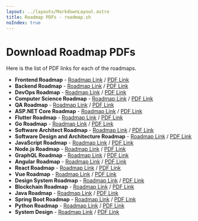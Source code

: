 ```yaml
---
layout: ../layouts/MarkdownLayout.astro
title: Roadmap PDFs - roadmap.sh
noIndex: true
---
```


# Download Roadmap PDFs

Here is the list of PDF links for each of the roadmaps.

* **Frontend Roadmap** - [Roadmap Link](https://roadmap.sh/frontend) / [PDF Link](https://roadmap.sh/pdfs/frontend.pdf)
* **Backend Roadmap** - [Roadmap Link](https://roadmap.sh/backend) / [PDF Link](https://roadmap.sh/pdfs/backend.pdf)
* **DevOps Roadmap** - [Roadmap Link](https://roadmap.sh/devops) / [PDF Link](https://roadmap.sh/pdfs/devops.pdf)
* **Computer Science Roadmap** - [Roadmap Link](https://roadmap.sh/computer-science) / [PDF Link](https://roadmap.sh/pdfs/computer-science.pdf)
* **QA Roadmap** - [Roadmap Link](https://roadmap.sh/qa) / [PDF Link](https://roadmap.sh/pdfs/qa.pdf)
* **ASP.NET Core Roadmap** - [Roadmap Link](https://roadmap.sh/aspnet-core) / [PDF Link](https://roadmap.sh/pdfs/aspnet-core.pdf)
* **Flutter Roadmap** - [Roadmap Link](https://roadmap.sh/flutter) / [PDF Link](https://roadmap.sh/pdfs/flutter.pdf)
* **Go Roadmap** - [Roadmap Link](https://roadmap.sh/golang) / [PDF Link](https://roadmap.sh/pdfs/golang.pdf)
* **Software Architect Roadmap** - [Roadmap Link](https://roadmap.sh/software-architect) / [PDF Link](https://roadmap.sh/pdfs/software-architect.pdf)
* **Software Design and Architecture Roadmap** - [Roadmap Link](https://roadmap.sh/software-design-architecture) / [PDF Link](https://roadmap.sh/pdfs/software-design-architecture.pdf)
* **JavaScript Roadmap** - [Roadmap Link](https://roadmap.sh/javascript) / [PDF Link](https://roadmap.sh/pdfs/javascript.pdf)
* **Node.js Roadmap** - [Roadmap Link](https://roadmap.sh/nodejs) / [PDF Link](https://roadmap.sh/pdfs/nodejs.pdf)
* **GraphQL Roadmap** - [Roadmap Link](https://roadmap.sh/graphql) / [PDF Link](https://roadmap.sh/pdfs/graphql.pdf)
* **Angular Roadmap** - [Roadmap Link](https://roadmap.sh/angular) / [PDF Link](https://roadmap.sh/pdfs/angular.pdf)
* **React Roadmap** - [Roadmap Link](https://roadmap.sh/react) / [PDF Link](https://roadmap.sh/pdfs/react.pdf)
* **Vue Roadmap** - [Roadmap Link](https://roadmap.sh/vue) / [PDF Link](https://roadmap.sh/pdfs/vue.pdf)
* **Design System Roadmap** - [Roadmap Link](https://roadmap.sh/design-system) / [PDF Link](https://roadmap.sh/pdfs/design-system.pdf)
* **Blockchain Roadmap** - [Roadmap Link](https://roadmap.sh/blockchain) / [PDF Link](https://roadmap.sh/pdfs/blockchain.pdf)
* **Java Roadmap** - [Roadmap Link](https://roadmap.sh/java) / [PDF Link](https://roadmap.sh/pdfs/java.pdf)
* **Spring Boot Roadmap** - [Roadmap Link](https://roadmap.sh/spring-boot) / [PDF Link](https://roadmap.sh/pdfs/spring-boot.pdf)
* **Python Roadmap** - [Roadmap Link](https://roadmap.sh/python) / [PDF Link](https://roadmap.sh/pdfs/python.pdf)
* **System Design** - [Roadmap Link](https://roadmap.sh/system-design) / [PDF Link](https://roadmap.sh/pdfs/system-design.pdf)
